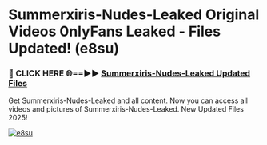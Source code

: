 # Summerxiris-Nudes-Leaked Original Videos 0nlyFans Leaked - Files Updated! (e8su)

<h3>🔴 CLICK HERE 🌐==►► <a href="https://tinyurl.com/yc6ubb5a" rel="nofollow">Summerxiris-Nudes-Leaked Updated Files</a></h3>

Get Summerxiris-Nudes-Leaked and all content. Now you can access all videos and pictures of Summerxiris-Nudes-Leaked. New Updated Files 2025!

[![e8su](https://i.imgur.com/7eu0CRL.gif)](https://tinyurl.com/yc6ubb5a)
